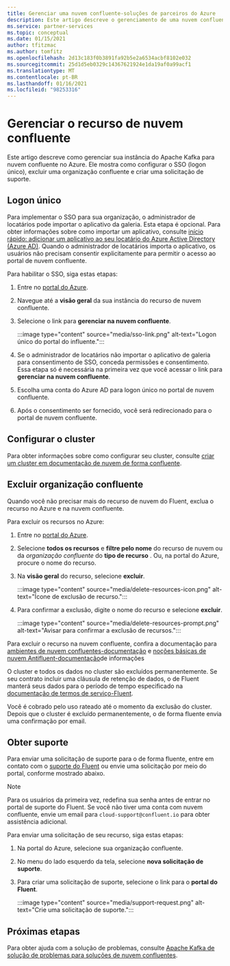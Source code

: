 ```yaml
---
title: Gerenciar uma nuvem confluente-soluções de parceiros do Azure
description: Este artigo descreve o gerenciamento de uma nuvem confluente no portal do Azure. Como configurar o logon único, excluir uma organização confluente e obter suporte.
ms.service: partner-services
ms.topic: conceptual
ms.date: 01/15/2021
author: tfitzmac
ms.author: tomfitz
ms.openlocfilehash: 2d13c183f0b3891fa92b5e2a6534acbf8102e032
ms.sourcegitcommit: 25d1d5eb0329c14367621924e1da19af0a99acf1
ms.translationtype: MT
ms.contentlocale: pt-BR
ms.lasthandoff: 01/16/2021
ms.locfileid: "98253316"
---
```

# <a name="manage-the-confluent-cloud-resource"></a>Gerenciar o recurso de nuvem confluente

Este artigo descreve como gerenciar sua instância do Apache Kafka para nuvem confluente no Azure. Ele mostra como configurar o SSO (logon único), excluir uma organização confluente e criar uma solicitação de suporte.

## <a name="single-sign-on"></a>Logon único

Para implementar o SSO para sua organização, o administrador de locatários pode importar o aplicativo da galeria. Esta etapa é opcional. Para obter informações sobre como importar um aplicativo, consulte [início rápido: adicionar um aplicativo ao seu locatário do Azure Active Directory (Azure AD)](../../active-directory/manage-apps/add-application-portal.md). Quando o administrador de locatários importa o aplicativo, os usuários não precisam consentir explicitamente para permitir o acesso ao portal de nuvem confluente.

Para habilitar o SSO, siga estas etapas:

1. Entre no [portal do Azure](https://portal.azure.com).
1. Navegue até a **visão geral** da sua instância do recurso de nuvem confluente.
1. Selecione o link para **gerenciar na nuvem confluente**.

   :::image type="content" source="media/sso-link.png" alt-text="Logon único do portal do influente.":::

1. Se o administrador de locatários não importar o aplicativo de galeria para consentimento de SSO, conceda permissões e consentimento. Essa etapa só é necessária na primeira vez que você acessar o link para **gerenciar na nuvem confluente**.
1. Escolha uma conta do Azure AD para logon único no portal de nuvem confluente.
1. Após o consentimento ser fornecido, você será redirecionado para o portal de nuvem confluente.

## <a name="set-up-cluster"></a>Configurar o cluster

Para obter informações sobre como configurar seu cluster, consulte [criar um cluster em documentação de nuvem de forma confluente](https://docs.confluent.io/cloud/current/clusters/create-cluster.html).

## <a name="delete-confluent-organization"></a>Excluir organização confluente

Quando você não precisar mais do recurso de nuvem do Fluent, exclua o recurso no Azure e na nuvem confluente.

Para excluir os recursos no Azure:

1. Entre no [portal do Azure](https://portal.azure.com).
1. Selecione **todos os recursos** e **filtre pelo nome** do recurso de nuvem ou da _organização confluente_ do **tipo de recurso** . Ou, na portal do Azure, procure o nome do recurso.
1. Na **visão geral** do recurso, selecione **excluir**.

    :::image type="content" source="media/delete-resources-icon.png" alt-text="Ícone de exclusão de recurso.":::

1. Para confirmar a exclusão, digite o nome do recurso e selecione **excluir**.

    :::image type="content" source="media/delete-resources-prompt.png" alt-text="Avisar para confirmar a exclusão de recursos.":::

Para excluir o recurso na nuvem confluente, confira a documentação para [ambientes de nuvem confluentes-documentação](https://docs.confluent.io/current/cloud/using/environments.html) e [noções básicas de nuvem Antifluent-documentação](https://docs.confluent.io/current/cloud/using/cloud-basics.html)de informações

O cluster e todos os dados no cluster são excluídos permanentemente. Se seu contrato incluir uma cláusula de retenção de dados, o de Fluent manterá seus dados para o período de tempo especificado na [documentação de termos de serviço-Fluent](https://www.confluent.io/confluent-cloud-tos).

Você é cobrado pelo uso rateado até o momento da exclusão do cluster. Depois que o cluster é excluído permanentemente, o de forma fluente envia uma confirmação por email.

## <a name="get-support"></a>Obter suporte

Para enviar uma solicitação de suporte para o de forma fluente, entre em contato com o [suporte do Fluent](https://support.confluent.io) ou envie uma solicitação por meio do portal, conforme mostrado abaixo.

> [!NOTE]
> Para os usuários da primeira vez, redefina sua senha antes de entrar no portal de suporte do Fluent. Se você não tiver uma conta com nuvem confluente, envie um email para `cloud-support@confluent.io` para obter assistência adicional.

Para enviar uma solicitação de seu recurso, siga estas etapas:

1. Na portal do Azure, selecione sua organização confluente.
1. No menu do lado esquerdo da tela, selecione **nova solicitação de suporte**.
1. Para criar uma solicitação de suporte, selecione o link para o **portal do Fluent**.

    :::image type="content" source="media/support-request.png" alt-text="Crie uma solicitação de suporte.":::

## <a name="next-steps"></a>Próximas etapas

Para obter ajuda com a solução de problemas, consulte [Apache Kafka de solução de problemas para soluções de nuvem confluentes](troubleshoot.md).
